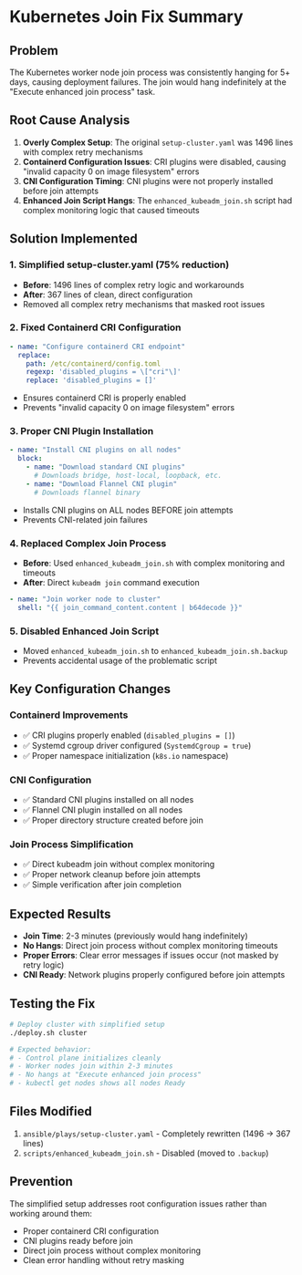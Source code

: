 # Kubernetes Join Fix Summary

## Problem
The Kubernetes worker node join process was consistently hanging for 5+ days, causing deployment failures. The join would hang indefinitely at the "Execute enhanced join process" task.

## Root Cause Analysis
1. **Overly Complex Setup**: The original `setup-cluster.yaml` was 1496 lines with complex retry mechanisms
2. **Containerd Configuration Issues**: CRI plugins were disabled, causing "invalid capacity 0 on image filesystem" errors
3. **CNI Configuration Timing**: CNI plugins were not properly installed before join attempts
4. **Enhanced Join Script Hangs**: The `enhanced_kubeadm_join.sh` script had complex monitoring logic that caused timeouts

## Solution Implemented

### 1. Simplified setup-cluster.yaml (75% reduction)
- **Before**: 1496 lines of complex retry logic and workarounds
- **After**: 367 lines of clean, direct configuration
- Removed all complex retry mechanisms that masked root issues

### 2. Fixed Containerd CRI Configuration
```yaml
- name: "Configure containerd CRI endpoint"
  replace:
    path: /etc/containerd/config.toml
    regexp: 'disabled_plugins = \["cri"\]'
    replace: 'disabled_plugins = []'
```
- Ensures containerd CRI is properly enabled
- Prevents "invalid capacity 0 on image filesystem" errors

### 3. Proper CNI Plugin Installation
```yaml
- name: "Install CNI plugins on all nodes"
  block:
    - name: "Download standard CNI plugins"
      # Downloads bridge, host-local, loopback, etc.
    - name: "Download Flannel CNI plugin"  
      # Downloads flannel binary
```
- Installs CNI plugins on ALL nodes BEFORE join attempts
- Prevents CNI-related join failures

### 4. Replaced Complex Join Process
- **Before**: Used `enhanced_kubeadm_join.sh` with complex monitoring and timeouts
- **After**: Direct `kubeadm join` command execution
```yaml
- name: "Join worker node to cluster"
  shell: "{{ join_command_content.content | b64decode }}"
```

### 5. Disabled Enhanced Join Script
- Moved `enhanced_kubeadm_join.sh` to `enhanced_kubeadm_join.sh.backup`
- Prevents accidental usage of the problematic script

## Key Configuration Changes

### Containerd Improvements
- ✅ CRI plugins properly enabled (`disabled_plugins = []`)
- ✅ Systemd cgroup driver configured (`SystemdCgroup = true`)
- ✅ Proper namespace initialization (`k8s.io` namespace)

### CNI Configuration
- ✅ Standard CNI plugins installed on all nodes
- ✅ Flannel CNI plugin installed on all nodes
- ✅ Proper directory structure created before join

### Join Process Simplification
- ✅ Direct kubeadm join without complex monitoring
- ✅ Proper network cleanup before join attempts
- ✅ Simple verification after join completion

## Expected Results
- **Join Time**: 2-3 minutes (previously would hang indefinitely)
- **No Hangs**: Direct join process without complex monitoring timeouts
- **Proper Errors**: Clear error messages if issues occur (not masked by retry logic)
- **CNI Ready**: Network plugins properly configured before join attempts

## Testing the Fix
```bash
# Deploy cluster with simplified setup
./deploy.sh cluster

# Expected behavior:
# - Control plane initializes cleanly
# - Worker nodes join within 2-3 minutes
# - No hangs at "Execute enhanced join process"
# - kubectl get nodes shows all nodes Ready
```

## Files Modified
1. `ansible/plays/setup-cluster.yaml` - Completely rewritten (1496 → 367 lines)
2. `scripts/enhanced_kubeadm_join.sh` - Disabled (moved to `.backup`)

## Prevention
The simplified setup addresses root configuration issues rather than working around them:
- Proper containerd CRI configuration
- CNI plugins ready before join
- Direct join process without complex monitoring
- Clean error handling without retry masking